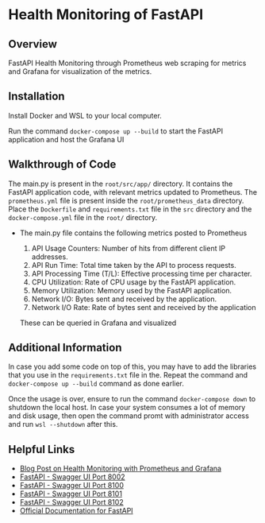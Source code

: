 # Health Monitoring of FastAPI

## Overview
FastAPI Health Monitoring through Prometheus web scraping for metrics and Grafana for visualization of the metrics. 

## Installation
Install Docker and WSL to your local computer.

Run the command `docker-compose up --build` to start the FastAPI application and host the Grafana UI

## Walkthrough of Code
The main.py is present in the `root/src/app/` directory. It contains the FastAPI application code, with relevant metrics updated to Prometheus.
The `prometheus.yml` file is present inside the `root/prometheus_data` directory. Place the `Dockerfile` and `requirements.txt` file in the `src` directory and the `docker-compose.yml` file in the `root/` directory.

* The main.py file contains the following metrics posted to Prometheus
    1. API Usage Counters: Number of hits from different client IP addresses.
    2. API Run Time: Total time taken by the API to process requests.
    3. API Processing Time (T/L): Effective processing time per character.
    4. CPU Utilization: Rate of CPU usage by the FastAPI application.
    5. Memory Utilization: Memory used by the FastAPI application.
    6. Network I/O: Bytes sent and received by the application.
    7. Network I/O Rate: Rate of bytes sent and received by the application 

    These can be queried in Grafana and visualized

## Additional Information
In case you add some code on top of this, you may have to add the libraries that you use in the `requirements.txt` file in the. Repeat the command and `docker-compose up --build` command as done earlier.

Once the usage is over, ensure to run the command `docker-compose down` to shutdown the local host.
In case your system consumes a lot of memory and disk usage, then open the command promt with administrator access and run `wsl --shutdown` after this.

## Helpful Links
* [Blog Post on Health Monitoring with Prometheus and Grafana](https://dev.to/ken_mwaura1/getting-started-monitoring-a-fastapi-app-with-grafana-and-prometheus-a-step-by-step-guide-3fbn#:~:text=Access%20Prometheus%20by%20navigating%20to,see%20the%20Prometheus%20web%20interface.&text=This%20step%20automatically%20adds%20Prometheus,to%20apply%20the%20instrumentation%20changes)
* [FastAPI - Swagger UI Port 8002](http://127.0.0.1:8002/docs)
* [FastAPI - Swagger UI Port 8100](http://127.0.0.1:8002/docs)
* [FastAPI - Swagger UI Port 8101](http://127.0.0.1:8002/docs)
* [FastAPI - Swagger UI Port 8102](http://127.0.0.1:8002/docs)
* [Official Documentation for FastAPI](https://fastapi.tiangolo.com/)


